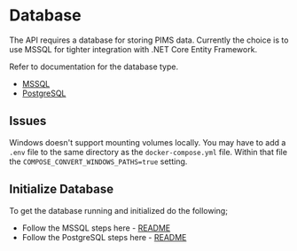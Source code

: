 # Database

The API requires a database for storing PIMS data. Currently the choice is to use MSSQL for tighter integration with .NET Core Entity Framework.

Refer to documentation for the database type.

- [MSSQL](mssql/README.md)
- [PostgreSQL](postgres/README.md)

## Issues

Windows doesn't support mounting volumes locally. You may have to add a `.env` file to the same directory as the `docker-compose.yml` file. Within that file the `COMPOSE_CONVERT_WINDOWS_PATHS=true` setting.

## Initialize Database

To get the database running and initialized do the following;

- Follow the MSSQL steps here - [README](./mssql/README.md)
- Follow the PostgreSQL steps here - [README](./postgres/README.md)
